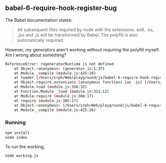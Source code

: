 ## babel-6-require-hook-register-bug
The Babel documentation states:
> All subsequent files required by node with the extensions .es6, .es, .jsx and .js will be transformed by Babel. The polyfill is also automatically required.

However, my generators aren't working without *requiring* the polyfill myself. Am I wrong about something?

```bash
ReferenceError: regeneratorRuntime is not defined
    at Object.<anonymous> (generator.js:1:37)
    at Module._compile (module.js:425:26)
    at loader (/Users/srph/Web/playground/js/babel-6-require-hook-register-bug/node_modules/babel-register/lib/node.js:127:5)
    at Object.require.extensions.(anonymous function) [as .js] (/Users/srph/Web/playground/js/babel-6-require-hook-register-bug/node_modules/babel-register/lib/node.js:137:7)
    at Module.load (module.js:356:32)
    at Function.Module._load (module.js:311:12)
    at Module.require (module.js:366:17)
    at require (module.js:385:17)
    at Object.<anonymous> (/Users/srph/Web/playground/js/babel-6-require-hook-register-bug/index.js:2:1)
    at Module._compile (module.js:425:26)
```

### Running
```bash
npm install
node index
```

To run the working,
```
node working.js
```
